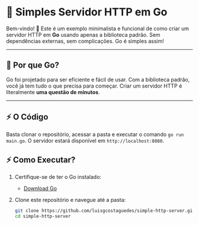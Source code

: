 # 🚀 Simples Servidor HTTP em Go

Bem-vindo! 🎉 Este é um exemplo minimalista e funcional de como criar um servidor HTTP em **Go** usando apenas a biblioteca padrão. Sem dependências externas, sem complicações. Go é simples assim!

---

## 🧐 Por que Go?

Go foi projetado para ser eficiente e fácil de usar. Com a biblioteca padrão, você já tem tudo o que precisa para começar. Criar um servidor HTTP é literalmente **uma questão de minutos**.

---

## ⚡️ O Código

Basta clonar o repositório, acessar a pasta e executar o comando `go run main.go`. O servidor estará disponível em `http://localhost:8080`.


## ⚡️ Como Executar?

1. Certifique-se de ter o Go instalado:
   - [Download Go](https://go.dev/dl/)

2. Clone este repositório e navegue até a pasta:
   ```bash
   git clone https://github.com/luisgcostaguedes/simple-http-server.git
   cd simple-http-server